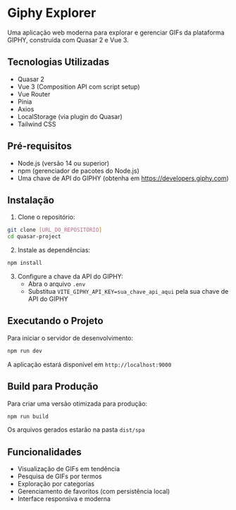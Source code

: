 # Giphy Explorer

Uma aplicação web moderna para explorar e gerenciar GIFs da plataforma GIPHY, construída com Quasar 2 e Vue 3.

## Tecnologias Utilizadas

- Quasar 2
- Vue 3 (Composition API com script setup)
- Vue Router
- Pinia
- Axios
- LocalStorage (via plugin do Quasar)
- Tailwind CSS

## Pré-requisitos

- Node.js (versão 14 ou superior)
- npm (gerenciador de pacotes do Node.js)
- Uma chave de API do GIPHY (obtenha em https://developers.giphy.com)

## Instalação

1. Clone o repositório:

```bash
git clone [URL_DO_REPOSITÓRIO]
cd quasar-project
```

2. Instale as dependências:

```bash
npm install
```

3. Configure a chave da API do GIPHY:
   - Abra o arquivo `.env`
   - Substitua `VITE_GIPHY_API_KEY=sua_chave_api_aqui` pela sua chave de API do GIPHY

## Executando o Projeto

Para iniciar o servidor de desenvolvimento:

```bash
npm run dev
```

A aplicação estará disponível em `http://localhost:9000`

## Build para Produção

Para criar uma versão otimizada para produção:

```bash
npm run build
```

Os arquivos gerados estarão na pasta `dist/spa`

## Funcionalidades

- Visualização de GIFs em tendência
- Pesquisa de GIFs por termos
- Exploração por categorias
- Gerenciamento de favoritos (com persistência local)
- Interface responsiva e moderna
